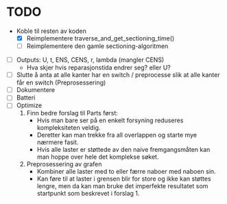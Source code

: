 # TODO

- Koble til resten av koden
    - [x] Reimplementere traverse_and_get_sectioning_time()
    - [ ] Reimplementere den gamle sectioning-algoritmen
- [ ] Outputs: U, t, ENS, CENS, r, lambda (mangler CENS)
    - Hva skjer hvis reparasjonstida endrer seg? eller U?
- [ ] Slutte å anta at alle kanter har en switch / preprocesse slik at alle kanter får en switch (Preprosessering)
- [ ] Dokumentere
- [ ] Batteri
- [ ] Optimize  
    1. Finn bedre forslag til Parts først:
        - Hvis man bare ser på en enkelt forsyning reduseres kompleksiteten veldig.
        - Deretter kan man trekke fra all overlappen og starte mye nærmere fasit.
        - Hvis alle laster er støttede av den naive fremgangsmåten kan man hoppe over hele det komplekse søket.
    2. Preprosessering av grafen
        - Kombiner alle laster med to eller færre naboer med naboen sin.
        - Kan føre til at laster i grensen blir for store og ikke kan støttes lengre, men da kan man bruke det imperfekte resultatet som startpunkt som beskrevet i forslag 1.
